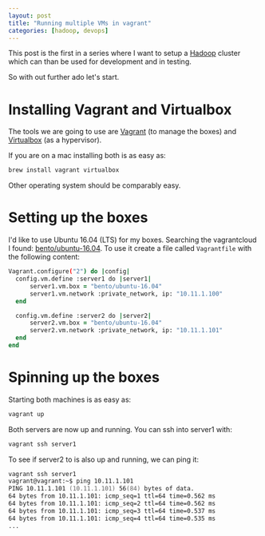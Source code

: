 ```yaml
---
layout: post
title: "Running multiple VMs in vagrant"
categories: [hadoop, devops]
---
```


This post is the first in a series where I want to setup a [Hadoop][hadoop] cluster which can than be used for development and in testing.

So with out further ado let's start.

# Installing Vagrant and Virtualbox

The tools we are going to use are [Vagrant][vagrant] (to manage the boxes) and [Virtualbox][virtualbox] (as a hypervisor). 

If you are on a mac installing both is as easy as:

~~~~ {.zsh .numberLines}
brew install vagrant virtualbox
~~~~

Other operating system should be comparably easy.

# Setting up the boxes

I'd like to use Ubuntu 16.04 (LTS) for my boxes. Searching the vagrantcloud I found: [bento/ubuntu-16.04][bento]. 
To use it create a file called `Vagrantfile` with the following content:

~~~~ {.zsh .numberLines}
Vagrant.configure("2") do |config|
  config.vm.define :server1 do |server1|
      server1.vm.box = "bento/ubuntu-16.04"
      server1.vm.network :private_network, ip: "10.11.1.100"
  end

  config.vm.define :server2 do |server2|
      server2.vm.box = "bento/ubuntu-16.04"
      server2.vm.network :private_network, ip: "10.11.1.101"
  end
end
~~~~

# Spinning up the boxes

Starting both machines is as easy as:

~~~~ {.zsh .numberLines}
vagrant up
~~~~

Both servers are now up and running. You can ssh into server1 with:

~~~~ {.zsh .numberLines}
vagrant ssh server1
~~~~

To see if server2 to is also up and running, we can ping it:

~~~~ {.zsh .numberLines}
vagrant ssh server1
vagrant@vagrant:~$ ping 10.11.1.101
PING 10.11.1.101 (10.11.1.101) 56(84) bytes of data.
64 bytes from 10.11.1.101: icmp_seq=1 ttl=64 time=0.562 ms
64 bytes from 10.11.1.101: icmp_seq=2 ttl=64 time=0.562 ms
64 bytes from 10.11.1.101: icmp_seq=3 ttl=64 time=0.537 ms
64 bytes from 10.11.1.101: icmp_seq=4 ttl=64 time=0.535 ms
...
~~~~

[hadoop]:      http://hadoop.apache.org/
[vagrant]:     http://vagrantup.com/
[virtualbox]:  http://virtualbox.org/
[bento]:       https://atlas.hashicorp.com/bento/boxes/ubuntu-16.04
